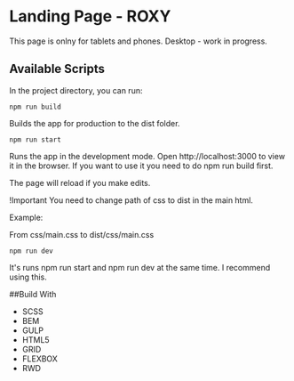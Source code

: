 # Landing Page - ROXY
This page is onlny for tablets and phones. Desktop - work in progress.

## Available Scripts

In the project directory, you can run:

`npm run build`

Builds the app for production to the dist folder.

`npm run start`

Runs the app in the development mode. Open http://localhost:3000 to view it in the browser. If you want to use it you need to do npm run build first.

The page will reload if you make edits.

!Important
You need to change path of css to dist in the main html.

Example:

From css/main.css to dist/css/main.css

`npm run dev`

It's runs npm run start and npm run dev at the same time.
I recommend using this.

##Build With
* SCSS
* BEM
* GULP
* HTML5
* GRID
* FLEXBOX
* RWD

